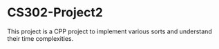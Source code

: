 # CS302-Project2
This project is a CPP project to implement various sorts and understand their time complexities. 

